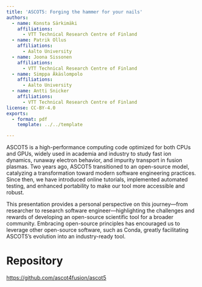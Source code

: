 ```yaml
---
title: 'ASCOT5: Forging the hammer for your nails'
authors:
  - name: Konsta Särkimäki
    affiliations:
      - VTT Technical Research Centre of Finland
  - name: Patrik Ollus
    affiliations:
      - Aalto University
  - name: Joona Sissonen
    affiliations:
      - VTT Technical Research Centre of Finland
  - name: Simppa Äkäslompolo
    affiliations:
      - Aalto University
  - name: Antti Snicker
    affiliations:
      - VTT Technical Research Centre of Finland
license: CC-BY-4.0
exports:
  - format: pdf
    template: ../../template

---
```


ASCOT5 is a high-performance computing code optimized for both CPUs and GPUs, widely used in academia and industry to study fast ion dynamics, runaway electron behavior, and impurity transport in fusion plasmas. Two years ago, ASCOT5 transitioned to an open-source model, catalyzing a transformation toward modern software engineering practices. Since then, we have introduced online tutorials, implemented automated testing, and enhanced portability to make our tool more accessible and robust.

This presentation provides a personal perspective on this journey—from researcher to research software engineer—highlighting the challenges and rewards of developing an open-source scientific tool for a broader community. Embracing open-source principles has encouraged us to leverage other open-source software, such as Conda, greatly facilitating ASCOT5’s evolution into an industry-ready tool.


# Repository
https://github.com/ascot4fusion/ascot5

